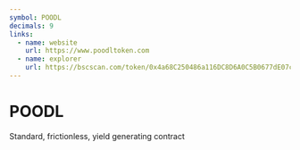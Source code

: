 ```yaml
---
symbol: POODL
decimals: 9
links:
  - name: website
    url: https://www.poodltoken.com
  - name: explorer
    url: https://bscscan.com/token/0x4a68C250486a116DC8D6A0C5B0677dE07cc09C5D
---
```


# POODL

Standard, frictionless, yield generating contract
